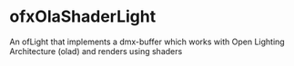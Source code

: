 ofxOlaShaderLight
=================

An ofLight that implements a dmx-buffer which works with Open Lighting Architecture (olad) and renders using shaders

